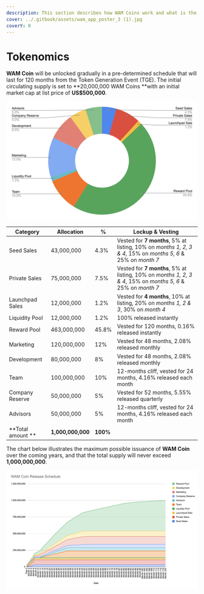 ```yaml
---
description: This section describes how WAM Coins work and what is the release schedule
cover: ../.gitbook/assets/wam_app_poster_3 (1).jpg
coverY: 0
---
```


# Tokenomics

**WAM Coin** will be unlocked gradually in a pre-determined schedule that will last for 120 months from the Token Generation Event (TGE). The initial circulating supply is set to **20,000,000 WAM Coins **with an initial market cap at list price of **US$500,000**.

![WAM Coin Distribution](<../.gitbook/assets/image (2).png>)

| Category          | Allocation        | %        | Lockup & Vesting                                                                                             |
| ----------------- | ----------------- | -------- | ------------------------------------------------------------------------------------------------------------ |
| Seed Sales        | 43,000,000        | 4.3%     | Vested for **7 months**, 5% at listing, 10% on _months 1, 2, 3 & 4_, 15% on _months 5, 6_ & 25% on _month 7_ |
| Private Sales     | 75,000,000        | 7.5%     | Vested for **7 months**, 5% at listing, 10% on _months 1, 2, 3 & 4_, 15% on _months 5, 6_ & 25% on _month 7_ |
| Launchpad Sales   | 12,000,000        | 1.2%     | Vested for **4 months**, 10% at listing, 20% on _months 1, 2 & 3_, 30% on _month 4_                          |
| Liquidity Pool    | 12,000,000        | 1.2%     | 100% released instantly                                                                                      |
| Reward Pool       | 463,000,000       | 45.8%    | Vested for 120 months, 0.16% released instantly                                                              |
| Marketing         | 120,000,000       | 12%      | Vested for 48 months, 2.08% released monthly                                                                 |
| Development       | 80,000,000        | 8%       | Vested for 48 months, 2.08% released monthly                                                                 |
| Team              | 100,000,000       | 10%      | 12-months cliff, vested for 24 months, 4.16% released each month                                             |
| Company Reserve   | 50,000,000        | 5%       | Vested for 52 months, 5.55% released quarterly                                                               |
| Advisors          | 50,000,000        | 5%       | 12-months cliff, vested for 24 months, 4.16% released each month                                             |
| **Total amount ** | **1,000,000,000** | **100%** |                                                                                                              |



The chart below illustrates the maximum possible issuance of **WAM Coin** over the coming years, and that the total supply will never exceed **1,000,000,000**.

![WAM Coin Release Schedule](<../.gitbook/assets/image (9) (1).png>)
